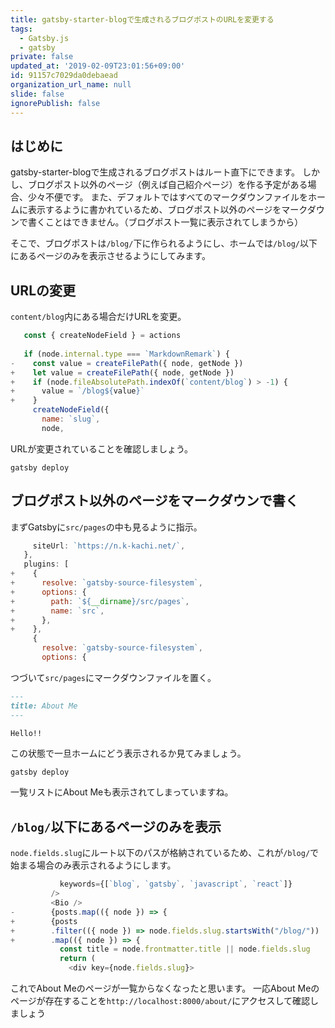 ```yaml
---
title: gatsby-starter-blogで生成されるブログポストのURLを変更する
tags:
  - Gatsby.js
  - gatsby
private: false
updated_at: '2019-02-09T23:01:56+09:00'
id: 91157c7029da0debaead
organization_url_name: null
slide: false
ignorePublish: false
---
```

## はじめに

gatsby-starter-blogで生成されるブログポストはルート直下にできます。
しかし、ブログポスト以外のページ（例えば自己紹介ページ）を作る予定がある場合、少々不便です。
また、デフォルトではすべてのマークダウンファイルをホームに表示するように書かれているため、ブログポスト以外のページをマークダウンで書くことはできません。（ブログポスト一覧に表示されてしまうから）

そこで、ブログポストは`/blog/`下に作られるようにし、ホームでは`/blog/`以下にあるページのみを表示させるようにしてみます。

## URLの変更

`content/blog`内にある場合だけURLを変更。

```diff:gatsby-node.js
   const { createNodeField } = actions
 
   if (node.internal.type === `MarkdownRemark`) {
-    const value = createFilePath({ node, getNode })
+    let value = createFilePath({ node, getNode })
+    if (node.fileAbsolutePath.indexOf(`content/blog`) > -1) {
+      value = `/blog${value}`
+    }
     createNodeField({
       name: `slug`,
       node,
```

URLが変更されていることを確認しましょう。

```shell
gatsby deploy
```

## ブログポスト以外のページをマークダウンで書く

まずGatsbyに`src/pages`の中も見るように指示。

```diff:gatsby-config.js
     siteUrl: `https://n.k-kachi.net/`,
   },
   plugins: [
+    {
+      resolve: `gatsby-source-filesystem`,
+      options: {
+        path: `${__dirname}/src/pages`,
+        name: `src`,
+      },
+    },
     {
       resolve: `gatsby-source-filesystem`,
       options: {
```

つづいて`src/pages`にマークダウンファイルを置く。

```md:src/pages/about.md
---
title: About Me
---

Hello!!
```

この状態で一旦ホームにどう表示されるか見てみましょう。

```shell
gatsby deploy
```

一覧リストにAbout Meも表示されてしまっていますね。

## `/blog/`以下にあるページのみを表示

`node.fields.slug`にルート以下のパスが格納されているため、これが`/blog/`で始まる場合のみ表示されるようにします。

```diff:/src/pages/index.js
           keywords={[`blog`, `gatsby`, `javascript`, `react`]}
         />
         <Bio />
-        {posts.map(({ node }) => {
+        {posts
+        .filter(({ node }) => node.fields.slug.startsWith("/blog/"))
+        .map(({ node }) => {
           const title = node.frontmatter.title || node.fields.slug
           return (
             <div key={node.fields.slug}>
```

これでAbout Meのページが一覧からなくなったと思います。
一応About Meのページが存在することを`http://localhost:8000/about/`にアクセスして確認しましょう
